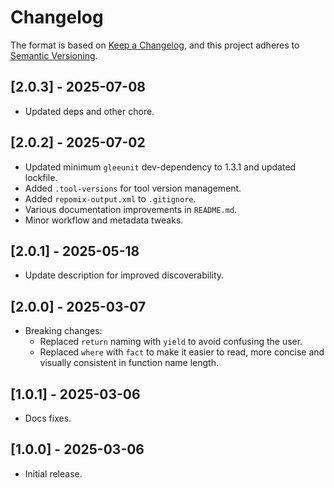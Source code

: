 # Changelog

The format is based on [Keep a Changelog](https://keepachangelog.com/en/1.1.0/), and this project adheres to
[Semantic Versioning](https://semver.org/spec/v2.0.0.html).

## [2.0.3] - 2025-07-08

- Updated deps and other chore.

## [2.0.2] - 2025-07-02

- Updated minimum `gleeunit` dev-dependency to 1.3.1 and updated lockfile.
- Added `.tool-versions` for tool version management.
- Added `repomix-output.xml` to `.gitignore`.
- Various documentation improvements in `README.md`.
- Minor workflow and metadata tweaks.

## [2.0.1] - 2025-05-18

- Update description for improved discoverability.

## [2.0.0] - 2025-03-07

- Breaking changes:
  - Replaced `return` naming with `yield` to avoid confusing the user.
  - Replaced `where` with `fact` to make it easier to read, more concise and
    visually consistent in function name length.

## [1.0.1] - 2025-03-06

- Docs fixes.

## [1.0.0] - 2025-03-06

- Initial release.
